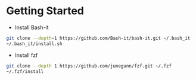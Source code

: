 # Getting Started
- Install Bash-it
```sh
git clone --depth=1 https://github.com/Bash-it/bash-it.git ~/.bash_it
~/.bash_it/install.sh
```
- Install fzf 
```sh
git clone --depth 1 https://github.com/junegunn/fzf.git ~/.fzf
~/.fzf/install
```
